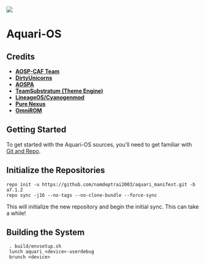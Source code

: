 <img src="https://img.xda-cdn.com/hS4G8qQWdvim20S6r5ogbYQG7-U=/http%3A%2F%2Fi.imgur.com%2FymEqc4F.png"> 

Aquari-OS
=========

Credits 
-------
 * [**AOSP-CAF Team**](https://github.com/AOSP-CAF)
 * [**DirtyUnicorns**](https://github.com/DirtyUnicorns) 
 * [**AOSPA**](https://github.com/AOSPA)
 * [**TeamSubstratum (Theme Engine)**](https://github.com/Substratum)
 * [**LineageOS/Cyanogenmod**](https://github.com/LineageOS)
 * [**Pure Nexus**](https://github.com/PureNexusProject)
 * [**OmniROM**](https://github.com/omnirom/)

Getting Started 
--------------- 
To get started with the Aquari-OS sources, you'll need to get 
familiar with [Git and Repo](http://source.android.com/source/version-control.html). 

Initialize the Repositories 
---------------------------

    repo init -u https://github.com/namdeptrai2003/aquari_manifest.git -b a7.1.2
    repo sync -j16 --no-tags --no-clone-bundle --force-sync 

This will initialize the new repository and begin the initial sync. This can take a while!

Building the System 
-------------------

     . build/envsetup.sh
     lunch aquari_<device>-userdebug
     brunch <device>

